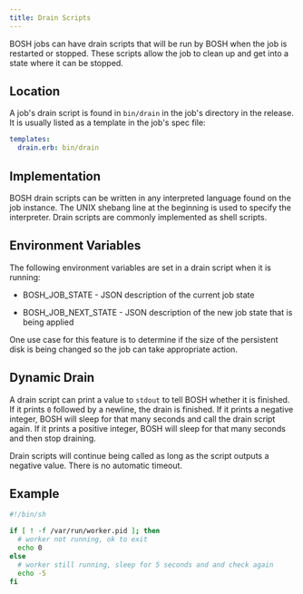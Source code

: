 ```yaml
---
title: Drain Scripts
---
```

BOSH jobs can have drain scripts that will be run by BOSH when the job is
restarted or stopped. These scripts allow the job to clean up and get into a
state where it can be stopped.

## <a id="location"></a>Location ##

A job's drain script is found in `bin/drain` in the job's directory in the
release. It is usually listed as a template in the job's spec file:

~~~yaml
templates:
  drain.erb: bin/drain
~~~

## <a id="implementation"></a>Implementation ##

BOSH drain scripts can be written in any interpreted language found on the
job instance. The UNIX shebang line at the beginning is used to specify
the interpreter. Drain scripts are commonly implemented as shell scripts.

## <a id="environment-variables"></a>Environment Variables ##

The following environment variables are set in a drain script when it is running:

  * BOSH_JOB_STATE - JSON description of the current job state

  * BOSH_JOB_NEXT_STATE - JSON description of the new job state that is being
    applied

One use case for this feature is to determine if the size of the persistent
disk is being changed so the job can take appropriate action.

## <a id="dynamic-drain"></a>Dynamic Drain ##

A drain script can print a value to `stdout` to tell BOSH whether it is
finished. If it prints `0` followed by a newline, the drain is finished. If it
prints a negative integer, BOSH will sleep for that many seconds and call the
drain script again. If it prints a positive integer, BOSH will sleep for that
many seconds and then stop draining.

Drain scripts will continue being called as long as the script outputs a
negative value. There is no automatic timeout.

## <a id="example"></a>Example ##

~~~sh
#!/bin/sh

if [ ! -f /var/run/worker.pid ]; then
  # worker not running, ok to exit
  echo 0
else
  # worker still running, sleep for 5 seconds and and check again
  echo -5
fi
~~~
